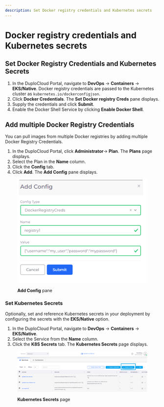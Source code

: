 ```yaml
---
description: Set Docker registry credentials and Kubernetes secrets
---
```


# Docker registry credentials and Kubernetes secrets

## Set Docker Registry Credentials and Kubernetes Secrets

1. In the DuploCloud Portal, navigate to  **DevOps** -> **Containers** -> **EKS/Native**. Docker registry credentials are passed to the Kubernetes cluster as `kubernetes.io/dockerconfigjson`.
2. Click **Docker Credentials**. The **Set Docker registry Creds** pane displays.
3. Supply the credentials and click **Submit**.
4. Enable the Docker Shell Service by clicking **Enable Docker Shell**.

## Add multiple Docker Registry Credentials

You can pull images from multiple Docker registries by adding multiple Docker Registry Credentials.

1. In the DuploCloud Portal, click **Administrator**-> **Plan**. The **Plans** page displays. &#x20;
2. Select the Plan in the **Name** column.
3. Click the **Config** tab.
4. Click **Add**. The **Add Config** pane displays.

<figure><img src="../../.gitbook/assets/aws_add_config (2).png" alt=""><figcaption><p><strong>Add Config</strong> pane</p></figcaption></figure>

### Set Kubernetes Secrets

Optionally, set and reference Kubernetes secrets in your deployment by configuring the secrets with the **EKS/Native** option.&#x20;

1. In the DuploCloud Portal, navigate to **DevOps** -> **Containers** -> **EKS/Native**.&#x20;
2. Select the Service from the **Name** column.
3. Click the **K8S Secrets** tab. The **Kubernetes Secrets** page displays.

<figure><img src="../../.gitbook/assets/awssec.png" alt=""><figcaption><p><strong>Kubernetes Secrets</strong> page</p></figcaption></figure>

